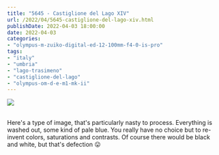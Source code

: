 ```yaml
---
title: "5645 - Castiglione del Lago XIV"
url: /2022/04/5645-castiglione-del-lago-xiv.html
publishDate: 2022-04-03 18:00:00
date: 2022-04-03
categories:
- "olympus-m-zuiko-digital-ed-12-100mm-f4-0-is-pro"
tags:
- "italy"
- "umbria"
- "lago-trasimeno"
- "castiglione-del-lago"
- "olympus-om-d-e-m1-mk-ii"
---
```

<div class="container">
<div class="center"><a target="_blank" href="https://d25zfm9zpd7gm5.cloudfront.net/1200x1200/2019/20190904_135623_lr.jpg"><img class="webfeedsFeaturedVisual" src="https://d25zfm9zpd7gm5.cloudfront.net/0600x0600/2019/20190904_135623_lr.jpg" /></a></div>
</div>
<br />

Here's a type of image, that's particularly nasty to
process. Everything is washed out, some kind of pale blue.
You really have no choice but to re-invent colors,
saturations and contrasts. Of course there would be black
and white, but that's defection :stuck_out_tongue:

